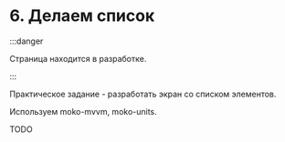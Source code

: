 # 6. Делаем список

:::danger

Страница находится в разработке.

:::

Практическое задание - разработать экран со списком элементов. 

Используем moko-mvvm, moko-units.

TODO
